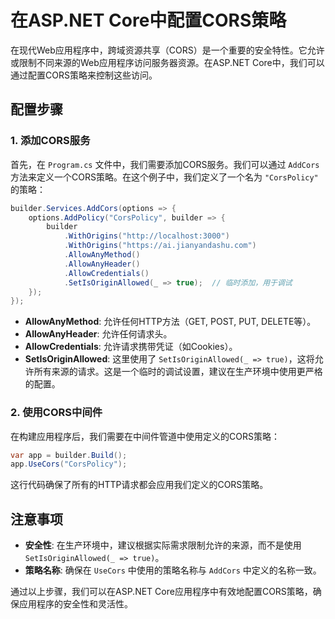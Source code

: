 # 在ASP.NET Core中配置CORS策略

在现代Web应用程序中，跨域资源共享（CORS）是一个重要的安全特性。它允许或限制不同来源的Web应用程序访问服务器资源。在ASP.NET Core中，我们可以通过配置CORS策略来控制这些访问。

## 配置步骤

### 1. 添加CORS服务

首先，在 `Program.cs` 文件中，我们需要添加CORS服务。我们可以通过 `AddCors` 方法来定义一个CORS策略。在这个例子中，我们定义了一个名为 `"CorsPolicy"` 的策略：

```csharp
builder.Services.AddCors(options => {
    options.AddPolicy("CorsPolicy", builder => {
        builder
            .WithOrigins("http://localhost:3000")
            .WithOrigins("https://ai.jianyandashu.com")
            .AllowAnyMethod()
            .AllowAnyHeader()
            .AllowCredentials()
            .SetIsOriginAllowed(_ => true);  // 临时添加，用于调试
    });
});
```

- **AllowAnyMethod**: 允许任何HTTP方法（GET, POST, PUT, DELETE等）。
- **AllowAnyHeader**: 允许任何请求头。
- **AllowCredentials**: 允许请求携带凭证（如Cookies）。
- **SetIsOriginAllowed**: 这里使用了 `SetIsOriginAllowed(_ => true)`，这将允许所有来源的请求。这是一个临时的调试设置，建议在生产环境中使用更严格的配置。

### 2. 使用CORS中间件

在构建应用程序后，我们需要在中间件管道中使用定义的CORS策略：

```csharp
var app = builder.Build();
app.UseCors("CorsPolicy");
```

这行代码确保了所有的HTTP请求都会应用我们定义的CORS策略。

## 注意事项

- **安全性**: 在生产环境中，建议根据实际需求限制允许的来源，而不是使用 `SetIsOriginAllowed(_ => true)`。
- **策略名称**: 确保在 `UseCors` 中使用的策略名称与 `AddCors` 中定义的名称一致。

通过以上步骤，我们可以在ASP.NET Core应用程序中有效地配置CORS策略，确保应用程序的安全性和灵活性。 
